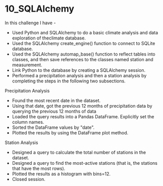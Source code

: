 # 10_SQLAlchemy
In this challenge I have -
- Used Python and SQLAlchemy to do a basic climate analysis and data exploration of theclimate database.
- Used the SQLAlchemy create_engine() function to connect to SQLite database.
- Used the SQLAlchemy automap_base() function to reflect tables into classes, and then save references to the classes named station and measurement.
- Link Python to the database by creating a SQLAlchemy session.
- Performed a precipitation analysis and then a station analysis by completing the steps in the following two subsections.

Precipitation Analysis
 - Found the most recent date in the dataset.
 - Using that date, got the previous 12 months of precipitation data by querying the previous 12 months of data
 - Loaded the query results into a Pandas DataFrame. Explicitly set the column names.
 - Sorted the DataFrame values by "date".
 - Plotted the results by using the DataFrame plot method.

Station Analysis
- Designed a query to calculate the total number of stations in the dataset.
- Designed a query to find the most-active stations (that is, the stations that have the most rows).
- Plotted the results as a histogram with bins=12.
- Closed session.
